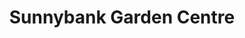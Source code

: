 ---
title: "Sunnybank Garden Centre"
url: /carrickfergus/sunnybank-garden-centre/
shop: garden centre
---